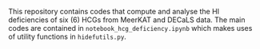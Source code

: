 This repository contains codes that compute and analyse the HI deficiencies of six (6) HCGs from MeerKAT and DECaLS data.
The main codes are contained in `notebook_hcg_deficiency.ipynb` which makes uses of utility functions in `hidefutils.py`.
